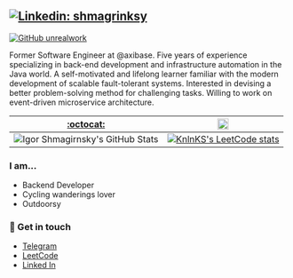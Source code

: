 
## [![Linkedin: shmagrinksy](https://img.shields.io/badge/-Igor%20Shmagirnsky-blue?style=flat-square&logo=Linkedin&logoColor=white&link=https://www.linkedin.com/in/unrealwork/)](https://www.linkedin.com/in/unrealwork/)
[![GitHub unrealwork](https://img.shields.io/github/followers/unrealwork?label=follow&style=social)](https://github.com/unrealwork)


Former Software Engineer at @axibase. Five years of experience specializing in back-end development and infrastructure automation in the Java world. A self-motivated and lifelong learner familiar with the modern development of scalable fault-tolerant systems. Interested in devising a better problem-solving method for challenging tasks. Willing to work on event-driven microservice architecture.

| [:octocat:](https://github.com/unrealwork)  |  <img src="https://assets.leetcode.com/static_assets/public/icons/favicon.ico" height="20" width="20"> |
|---|---|
|![Igor Shmagirnsky's GitHub Stats](https://github-readme-stats.vercel.app/api?username=unrealwork&show_icons=true&count_private=true&hide_border=true&hide_title=true)|[![KnlnKS's LeetCode stats](https://leetcode-stats-six.vercel.app/api?username=Unrealwork)](https://leetcode.com/Unrealwork)|

### I am...

- Backend Developer
- Cycling wanderings lover
- Outdoorsy

### 💬 Get in touch

- [Telegram](https://t.me/shmagrinsky)
- [LeetCode](https://leetcode.com/Unrealwork)
- [Linked In](https://www.linkedin.com/in/shmagrinsky/)
